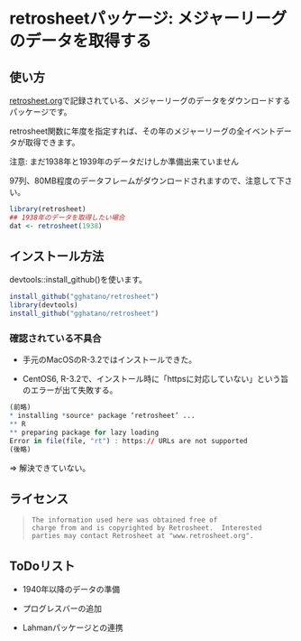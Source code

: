 retrosheetパッケージ: メジャーリーグのデータを取得する
===============

## 使い方

[retrosheet.org](http://www.retrosheet.org/)で記録されている、メジャーリーグのデータをダウンロードするパッケージです。

retrosheet関数に年度を指定すれば、その年のメジャーリーグの全イベントデータが取得できます。

注意: まだ1938年と1939年のデータだけしか準備出来ていません

97列、80MB程度のデータフレームがダウンロードされますので、注意して下さい。

```r
library(retrosheet)
## 1938年のデータを取得したい場合
dat <- retrosheet(1938)
```````

## インストール方法

devtools::install_github()を使います。
```r
install_github("gghatano/retrosheet")
library(devtools)
install_github("gghatano/retrosheet")
```

### 確認されている不具合

* 手元のMacOSのR-3.2ではインストールできた。

* CentOS6, R-3.2で、インストール時に「httpsに対応していない」という旨のエラーが出て失敗する。

```r
(前略)
* installing *source* package ‘retrosheet’ ...
** R
** preparing package for lazy loading
Error in file(file, "rt") : https:// URLs are not supported
(後略)
```

=> 解決できていない。

## ライセンス

>     The information used here was obtained free of
>     charge from and is copyrighted by Retrosheet.  Interested
>     parties may contact Retrosheet at "www.retrosheet.org".

## ToDoリスト

* 1940年以降のデータの準備

* プログレスバーの追加

* Lahmanパッケージとの連携
